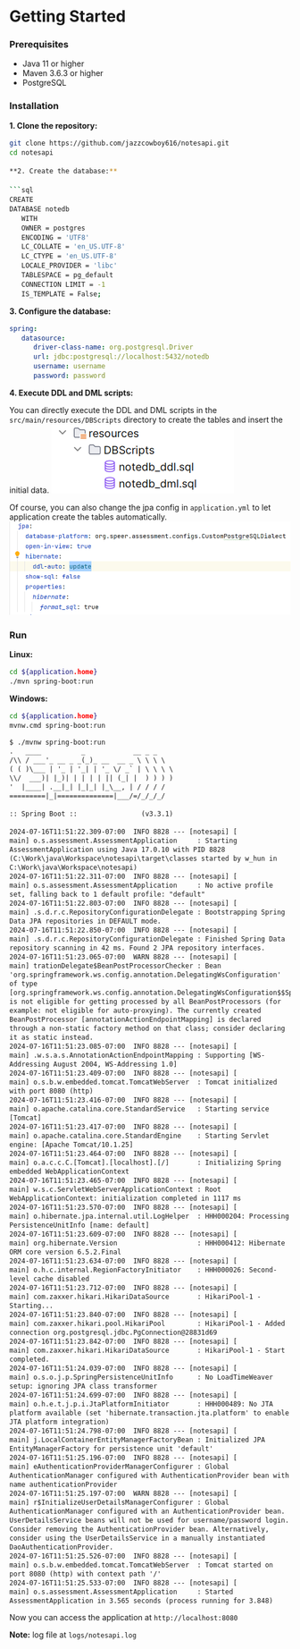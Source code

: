# Getting Started

### Prerequisites

- Java 11 or higher
- Maven 3.6.3 or higher
- PostgreSQL

### **Installation**

**1. Clone the repository:**

   ```bash
   git clone https://github.com/jazzcowboy616/notesapi.git
   cd notesapi

**2. Create the database:**

   ```sql
   CREATE
   DATABASE notedb
      WITH
      OWNER = postgres
      ENCODING = 'UTF8'
      LC_COLLATE = 'en_US.UTF-8'
      LC_CTYPE = 'en_US.UTF-8'
      LOCALE_PROVIDER = 'libc'
      TABLESPACE = pg_default
      CONNECTION LIMIT = -1
      IS_TEMPLATE = False;
   ```

**3. Configure the database:**

   ```yaml
   spring:
      datasource:
         driver-class-name: org.postgresql.Driver
         url: jdbc:postgresql://localhost:5432/notedb
         username: username
         password: password
   ```

**4. Execute DDL and DML scripts:**

You can directly execute the DDL and DML scripts in the `src/main/resources/DBScripts` directory to create the tables
and insert the initial data.
![DDL & DML scripts](dbscript.png)

Of course, you can also change the jpa config in `application.yml` to let application create the tables automatically.
![jpa config](jpaconfig.png)

### **Run**

**Linux:**

   ```bash
   cd ${application.home}
   ./mvn spring-boot:run
   ```

**Windows:**

   ```bash
   cd ${application.home}
   mvnw.cmd spring-boot:run
   ```

   ```
   $ ./mvnw spring-boot:run
   .   ____          _            __ _ _
   /\\ / ___'_ __ _ _(_)_ __  __ _ \ \ \ \
   ( ( )\___ | '_ | '_| | '_ \/ _` | \ \ \ \
   \\/  ___)| |_)| | | | | || (_| |  ) ) ) )
   '  |____| .__|_| |_|_| |_\__, | / / / /
   =========|_|==============|___/=/_/_/_/

   :: Spring Boot ::                (v3.3.1)

   2024-07-16T11:51:22.309-07:00  INFO 8828 --- [notesapi] [           main] o.s.assessment.AssessmentApplication     : Starting AssessmentApplication using Java 17.0.10 with PID 8828 (C:\Work\java\Workspace\notesapi\target\classes started by w_hun in C:\Work\java\Workspace\notesapi)
   2024-07-16T11:51:22.311-07:00  INFO 8828 --- [notesapi] [           main] o.s.assessment.AssessmentApplication     : No active profile set, falling back to 1 default profile: "default"
   2024-07-16T11:51:22.803-07:00  INFO 8828 --- [notesapi] [           main] .s.d.r.c.RepositoryConfigurationDelegate : Bootstrapping Spring Data JPA repositories in DEFAULT mode.
   2024-07-16T11:51:22.850-07:00  INFO 8828 --- [notesapi] [           main] .s.d.r.c.RepositoryConfigurationDelegate : Finished Spring Data repository scanning in 42 ms. Found 2 JPA repository interfaces.
   2024-07-16T11:51:23.065-07:00  WARN 8828 --- [notesapi] [           main] trationDelegate$BeanPostProcessorChecker : Bean 'org.springframework.ws.config.annotation.DelegatingWsConfiguration' of type [org.springframework.ws.config.annotation.DelegatingWsConfiguration$$SpringCGLIB$$0] is not eligible for getting processed by all BeanPostProcessors (for example: not eligible for auto-proxying). The currently created BeanPostProcessor [annotationActionEndpointMapping] is declared through a non-static factory method on that class; consider declaring it as static instead.
   2024-07-16T11:51:23.085-07:00  INFO 8828 --- [notesapi] [           main] .w.s.a.s.AnnotationActionEndpointMapping : Supporting [WS-Addressing August 2004, WS-Addressing 1.0]
   2024-07-16T11:51:23.409-07:00  INFO 8828 --- [notesapi] [           main] o.s.b.w.embedded.tomcat.TomcatWebServer  : Tomcat initialized with port 8080 (http)
   2024-07-16T11:51:23.416-07:00  INFO 8828 --- [notesapi] [           main] o.apache.catalina.core.StandardService   : Starting service [Tomcat]
   2024-07-16T11:51:23.417-07:00  INFO 8828 --- [notesapi] [           main] o.apache.catalina.core.StandardEngine    : Starting Servlet engine: [Apache Tomcat/10.1.25]
   2024-07-16T11:51:23.464-07:00  INFO 8828 --- [notesapi] [           main] o.a.c.c.C.[Tomcat].[localhost].[/]       : Initializing Spring embedded WebApplicationContext
   2024-07-16T11:51:23.465-07:00  INFO 8828 --- [notesapi] [           main] w.s.c.ServletWebServerApplicationContext : Root WebApplicationContext: initialization completed in 1117 ms
   2024-07-16T11:51:23.570-07:00  INFO 8828 --- [notesapi] [           main] o.hibernate.jpa.internal.util.LogHelper  : HHH000204: Processing PersistenceUnitInfo [name: default]
   2024-07-16T11:51:23.609-07:00  INFO 8828 --- [notesapi] [           main] org.hibernate.Version                    : HHH000412: Hibernate ORM core version 6.5.2.Final
   2024-07-16T11:51:23.634-07:00  INFO 8828 --- [notesapi] [           main] o.h.c.internal.RegionFactoryInitiator    : HHH000026: Second-level cache disabled
   2024-07-16T11:51:23.712-07:00  INFO 8828 --- [notesapi] [           main] com.zaxxer.hikari.HikariDataSource       : HikariPool-1 - Starting...
   2024-07-16T11:51:23.840-07:00  INFO 8828 --- [notesapi] [           main] com.zaxxer.hikari.pool.HikariPool        : HikariPool-1 - Added connection org.postgresql.jdbc.PgConnection@28831d69
   2024-07-16T11:51:23.842-07:00  INFO 8828 --- [notesapi] [           main] com.zaxxer.hikari.HikariDataSource       : HikariPool-1 - Start completed.
   2024-07-16T11:51:24.039-07:00  INFO 8828 --- [notesapi] [           main] o.s.o.j.p.SpringPersistenceUnitInfo      : No LoadTimeWeaver setup: ignoring JPA class transformer
   2024-07-16T11:51:24.699-07:00  INFO 8828 --- [notesapi] [           main] o.h.e.t.j.p.i.JtaPlatformInitiator       : HHH000489: No JTA platform available (set 'hibernate.transaction.jta.platform' to enable JTA platform integration)
   2024-07-16T11:51:24.798-07:00  INFO 8828 --- [notesapi] [           main] j.LocalContainerEntityManagerFactoryBean : Initialized JPA EntityManagerFactory for persistence unit 'default'
   2024-07-16T11:51:25.196-07:00  INFO 8828 --- [notesapi] [           main] eAuthenticationProviderManagerConfigurer : Global AuthenticationManager configured with AuthenticationProvider bean with name authenticationProvider
   2024-07-16T11:51:25.197-07:00  WARN 8828 --- [notesapi] [           main] r$InitializeUserDetailsManagerConfigurer : Global AuthenticationManager configured with an AuthenticationProvider bean. UserDetailsService beans will not be used for username/password login. Consider removing the AuthenticationProvider bean. Alternatively, consider using the UserDetailsService in a manually instantiated DaoAuthenticationProvider.
   2024-07-16T11:51:25.526-07:00  INFO 8828 --- [notesapi] [           main] o.s.b.w.embedded.tomcat.TomcatWebServer  : Tomcat started on port 8080 (http) with context path '/'
   2024-07-16T11:51:25.533-07:00  INFO 8828 --- [notesapi] [           main] o.s.assessment.AssessmentApplication     : Started AssessmentApplication in 3.565 seconds (process running for 3.848)
   ```

Now you can access the application at `http://localhost:8080`

**Note:**
log file at `logs/notesapi.log`